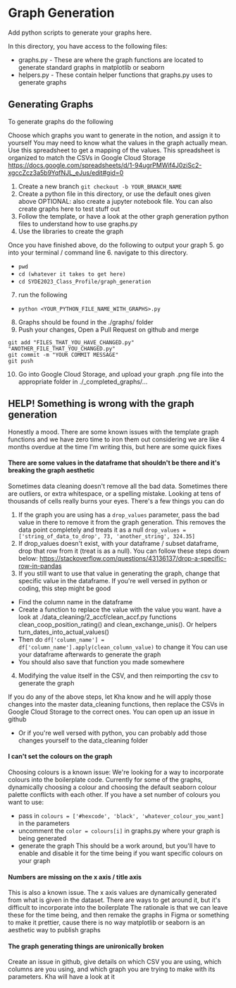 # Graph Generation

Add python scripts to generate your graphs here. 

In this directory, you have access to the following files:
- graphs.py - These are where the graph functions are located to generate standard graphs in matplotlib or seaborn
- helpers.py - These contain helper functions that graphs.py uses to generate graphs

## Generating Graphs

To generate graphs do the following

Choose which graphs you want to generate in the notion, and assign it to yourself
You may need to know what the values in the graph actually mean. Use this spreadsheet to get a mapping of the values. This spreadsheet is organized to match the CSVs in Google Cloud Storage
https://docs.google.com/spreadsheets/d/1-94ugrPMWif4J0ziSc2-xgccZcz3a5b9YqfNJL_eJus/edit#gid=0

1. Create a new branch
`git checkout -b YOUR_BRANCH_NAME`
2. Create a python file in this directory, or use the default ones given above
OPTIONAL: also create a jupyter notebook file. You can also create graphs here to test stuff out
3. Follow the template, or have a look at the other graph generation python files to understand how to use graphs.py
4. Use the libraries to create the graph

Once you have finished above, do the following to output your graph
5. go into your terminal / command line
6. navigate to this directory.
- `pwd`
- `cd (whatever it takes to get here)`
- `cd SYDE2023_Class_Profile/graph_generation`
7. run the following
- `python <YOUR_PYTHON_FILE_NAME_WITH_GRAPHS>.py`
8. Graphs should be found in the ./graphs/ folder
9. Push your changes, Open a Pull Request on github and merge
```
git add "FILES_THAT_YOU_HAVE_CHANGED.py" "ANOTHER_FILE_THAT_YOU_CHANGED.py"
git commit -m "YOUR COMMIT MESSAGE"
git push
```
10. Go into Google Cloud Storage, and upload your graph .png file into the appropriate folder in ./_completed_graphs/...

## HELP! Something is wrong with the graph generation
Honestly a mood. There are some known issues with the template graph functions and we have zero time to iron them out considering we are like 4 months overdue at the time I'm writing this, but here are some quick fixes

#### There are some values in the dataframe that shouldn't be there and it's breaking the graph aesthetic
Sometimes data cleaning doesn't remove all the bad data. Sometimes there are outliers, or extra whitespace, or a spelling mistake. Looking at tens of thousands of cells really burns your eyes. There's a few things you can do
1. If the graph you are using has a `drop_values` parameter, pass the bad value in there to remove it from the graph generation. This removes the data point completely and treats it as a null
`drop_values = ['string_of_data_to_drop', 73, 'another_string', 324.35]`
2. If drop_values doesn't exist, with your dataframe / subset dataframe, drop that row from it (treat is as a null). You can follow these steps down below:
https://stackoverflow.com/questions/43136137/drop-a-specific-row-in-pandas
3. If you still want to use that value in generating the graph, change that specific value in the dataframe. If you're well versed in python or coding, this step might be good
- Find the column name in the dataframe
- Create a function to replace the value with the value you want. have a look at ./data_cleaning/2_accf/clean_accf.py functions clean_coop_position_rating() and clean_exchange_unis(). Or helpers turn_dates_into_actual_values()
- Then do `df['column_name'] = df['column_name'].apply(clean_column_value)` to change it
You can use your dataframe afterwards to generate the graph
- You should also save that function you made somewhere 
4. Modifying the value itself in the CSV, and then reimporting the csv to generate the graph

If you do any of the above steps, let Kha know and he will apply those changes into the master data_cleaning functions, then replace the CSVs in Google Cloud Storage to the correct ones. You can open up an issue in github
- Or if you're well versed with python, you can probably add those changes yourself to the data_cleaning folder

#### I can't set the colours on the graph
Choosing colours is a known issue: We're looking for a way to incorporate colours into the boilerplate code. Currently for some of the graphs, dynamically choosing a colour and choosing the default seaborn colour palette conflicts with each other.
If you have a set number of colours you want to use:
- pass in `colours = ['#hexcode', 'black', 'whatever_colour_you_want] ` in the parameters
- uncomment the `color = colours[i]` in graphs.py where your graph is being generated
- generate the graph
This should be a work around, but you'll have to enable and disable it for the time being if you want specific colours on your graph

#### Numbers are missing on the x axis / title axis
This is also a known issue. The x axis values are dynamically generated from what is given in the dataset. There are ways to get around it, but it's difficult to incorporate into the boilerplate
The rationale is that we can leave these for the time being, and then remake the graphs in Figma or something to make it prettier, cause there is no way matplotlib or seaborn is an aesthetic way to publish graphs

#### The graph generating things are unironically broken
Create an issue in github, give details on which CSV you are using, which columns are you using, and which graph you are trying to make with its parameters. Kha will have a look at it